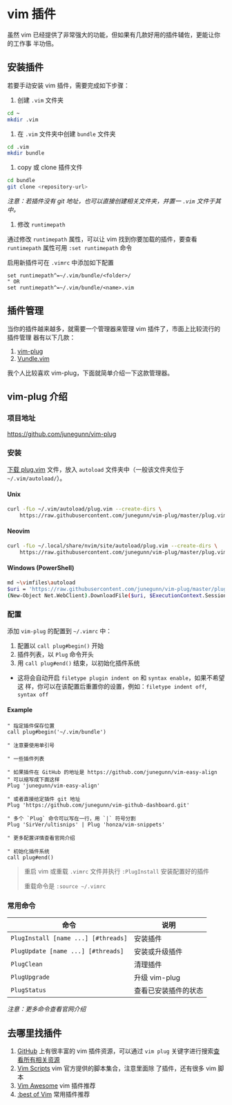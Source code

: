# vim 插件

虽然 vim 已经提供了非常强大的功能，但如果有几款好用的插件辅佐，更能让你的工作事
半功倍。

## 安装插件

若要手动安装 vim 插件，需要完成如下步骤：

1. 创建 `.vim` 文件夹

  ```bash
  cd ~
  mkdir .vim
  ```

1. 在 `.vim` 文件夹中创建 `bundle` 文件夹

  ```bash
  cd .vim
  mkdir bundle
  ```

1. copy 或 clone 插件文件

  ```bash
  cd bundle
  git clone <repository-url>
  ```

  _注意：若插件没有 git 地址，也可以直接创建相关文件夹，并置一 `.vim` 文件于其中。_

1. 修改 `runtimepath`

  通过修改 `runtimepath` 属性，可以让 vim 找到你要加载的插件，要查看 `runtimepath`
  属性可用 `:set runtimepath` 命令

  启用新插件可在 `.vimrc` 中添加如下配置

  ```vim
  set runtimepath^=~/.vim/bundle/<folder>/
  " OR
  set runtimepath^=~/.vim/bundle/<name>.vim
  ```


## 插件管理

当你的插件越来越多，就需要一个管理器来管理 vim 插件了，市面上比较流行的插件管理
器有以下几款：

1. [vim-plug](https://github.com/junegunn/vim-plug)
1. [Vundle.vim](https://github.com/VundleVim/Vundle.vim)

我个人比较喜欢 vim-plug，下面就简单介绍一下这款管理器。

## vim-plug 介绍

### 项目地址

https://github.com/junegunn/vim-plug

### 安装

[下载 plug.vim](https://raw.githubusercontent.com/junegunn/vim-plug/master/plug.vim)
文件，放入 `autoload` 文件夹中（一般该文件夹位于 `~/.vim/autoload/`）。

#### Unix

```bash
curl -fLo ~/.vim/autoload/plug.vim --create-dirs \
    https://raw.githubusercontent.com/junegunn/vim-plug/master/plug.vim
```

#### Neovim

```bash
curl -fLo ~/.local/share/nvim/site/autoload/plug.vim --create-dirs \
    https://raw.githubusercontent.com/junegunn/vim-plug/master/plug.vim
```

#### Windows (PowerShell)

```bash
md ~\vimfiles\autoload
$uri = 'https://raw.githubusercontent.com/junegunn/vim-plug/master/plug.vim'
(New-Object Net.WebClient).DownloadFile($uri, $ExecutionContext.SessionState.Path.GetUnresolvedProviderPathFromPSPath("~\vimfiles\autoload\plug.vim"))
```

### 配置

添加 `vim-plug` 的配置到 `~/.vimrc` 中：

1. 配置以 `call plug#begin()` 开始
1. 插件列表，以 `Plug` 命令开头
1. 用 `call plug#end()` 结束，以初始化插件系统
  - 这将会自动开启 `filetype plugin indent on` 和 `syntax enable`，如果不希望这
  样，你可以在该配置后重置你的设置，例如：`filetype indent off`, `syntax off`

#### Example

```vim
" 指定插件保存位置
call plug#begin('~/.vim/bundle')

" 注意要使用单引号

" 一些插件列表

" 如果插件在 GitHub 的地址是 https://github.com/junegunn/vim-easy-align
" 可以缩写成下面这样
Plug 'junegunn/vim-easy-align'

" 或者直接给定插件 git 地址
Plug 'https://github.com/junegunn/vim-github-dashboard.git'

" 多个 `Plug` 命令可以写在一行，用 `|` 符号分割
Plug 'SirVer/ultisnips' | Plug 'honza/vim-snippets'

" 更多配置详情查看官网介绍

" 初始化插件系统
call plug#end()
```

> 重启 vim 或重载 `.vimrc` 文件并执行 `:PlugInstall` 安装配置好的插件
>
> 重载命令是 `:source ~/.vimrc`

### 常用命令

| 命令 | 说明 |
|---|---|
| `PlugInstall [name ...] [#threads]` | 安装插件 |
| `PlugUpdate [name ...] [#threads]` | 安装或升级插件 |
| `PlugClean` | 清理插件 |
| `PlugUpgrade` | 升级 vim-plug |
| `PlugStatus` | 查看已安装插件的状态 |

_注意：更多命令查看官网介绍_

## 去哪里找插件

1. [GitHub](https://github.com) 上有很丰富的 vim 插件资源，可以通过 `vim plug`
关键字进行搜索[查看所有相关资源](https://github.com/search?utf8=%E2%9C%93&q=vim+plugin)
1. [Vim Scripts](http://www.vim.org/scripts/) vim 官方提供的脚本集合，注意里面除
   了插件，还有很多 vim 脚本
1. [Vim Awesome](http://vimawesome.com/) vim 插件推荐
1. [:best of Vim](http://www.bestofvim.com/plugin/) 常用插件推荐
